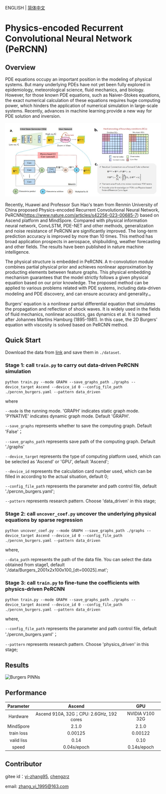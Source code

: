 ENGLISH | [简体中文](README_CN.md)

# Physics-encoded Recurrent Convolutional Neural Network (PeRCNN)

## Overview

PDE equations occupy an important position in the modeling of physical systems. But many underlying PDEs have not yet been fully explored in epidemiology, meteorological science, fluid mechanics, and biology. However, for those known PDE equations, such as Naiver-Stokes equations, the exact numerical calculation of these equations requires huge computing power, which hinders the application of numerical simulation in large-scale systems. Recently, advances in machine learning provide a new way for PDE solution and inversion.

![PeRCNN](images/percnn.jpg)

Recently, Huawei and Professor Sun Hao's team from Renmin University of China proposed Physics-encoded Recurrent Convolutional Neural Network, PeRCNN(https://www.nature.com/articles/s42256-023-00685-7) based on Ascend platform and MindSpore. Compared with physical information neural network, ConvLSTM, PDE-NET and other methods, generalization and noise resistance of PeRCNN are significantly improved. The long-term prediction accuracy is improved by more than 10 times. This method has broad application prospects in aerospace, shipbuilding, weather forecasting and other fields. The results have been published in nature machine intelligence.

The physical structure is embedded in PeRCNN. A π-convolution module combines partial physical prior and achieves nonlinear approximation by producting elements between feature graphs. This physical embedding mechanism guarantees that the model strictly follows a given physical equation based on our prior knowledge. The proposed method can be applied to various problems related with PDE systems, including data-driven modeling and PDE discovery, and can ensure accuracy and generality.。

Burgers' equation is a nonlinear partial differential equation that simulates the propagation and reflection of shock waves. It is widely used in the fields of fluid mechanics, nonlinear acoustics, gas dynamics et al. It is named after Johannes Martins Hamburg (1895-1981). In this case, the 2D Burgers' equation with viscosity is solved based on PeRCNN method.

## Quick Start

Download the data from [link](https://download.mindspore.cn/mindscience/mindflow/dataset/applications/data_mechanism_fusion/PeRCNN) and save them in `./dataset`.

### Stage 1: call `train.py` to carry out data-driven PeRCNN simulation

```shell
python train.py --mode GRAPH --save_graphs_path ./graphs --device_target Ascend --device_id 0 --config_file_path ./percnn_burgers.yaml --pattern data_driven
```

where

`--mode` is the running mode. 'GRAPH' indicates static graph mode. 'PYNATIVE' indicates dynamic graph mode. Default 'GRAPH'.

`--save_graphs` represents whether to save the computing graph. Default 'False'；

`--save_graphs_path` represents save path of the computing graph. Default './graphs'

`--device_target` represents the type of computing platform used, which can be selected as 'Ascend' or 'GPU', default 'Ascend';

`--device_id` represents the calculation card number used, which can be filled in according to the actual situation, default 0;

`--config_file_path` represents the parameter and path control file, default './percnn_burgers.yaml';

`--pattern` represents research pattern. Choose 'data_driven' in this stage;

### Stage 2: call `uncover_coef.py` uncover the underlying physical equations by sparse regression

```shell
python uncover_coef.py --mode GRAPH --save_graphs_path ./graphs --device_target Ascend --device_id 0 --config_file_path ./percnn_burgers.yaml --pattern data_driven
```

where,

`--data_path` represents the path of the data file. You can select the data obtained from stage1, default './data/Burgers_2001x2x100x100_[dt=00025].mat';

### Stage 3: call `train.py` to fine-tune the coefficients with physics-driven PeRCNN

```shell
python train.py --mode GRAPH --save_graphs_path ./graphs --device_target Ascend --device_id 0 --config_file_path ./percnn_burgers.yaml --pattern data_driven
```

where,

`--config_file_path` represents the parameter and path control file, default './percnn_burgers.yaml'；

`--pattern` represents research pattern. Choose 'physics_driven' in this stage;

## Results

![Burgers PINNs](images/results.gif)

## Performance

|        Parameter         |        Ascend               |    GPU       |
|:----------------------:|:--------------------------:|:---------------:|
|     Hardware         |     Ascend 910A, 32G；CPU: 2.6GHz, 192 cores      |      NVIDIA V100 32G       |
|     MindSpore   |        2.1.0             |      2.1.0       |
|        train loss      |        0.00125               |       0.00122      |
|        valid liss      |        0.14               |       0.10    |
|        speed          |     0.04s/epoch        |    0.14s/epoch  |

## Contributor

gitee id：[yi-zhang95](https://gitee.com/yi-zhang95), [chengzrz](https://gitee.com/chengzrz)

email: zhang_yi_1995@163.com